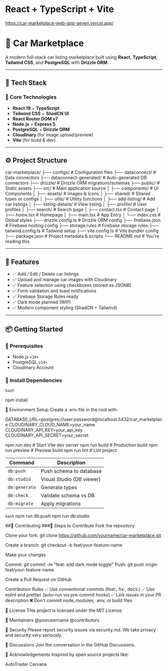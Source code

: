 # React + TypeScript + Vite

https://car-marketplace-web-app-seven.vercel.app/

# 🚗 Car Marketplace

A modern full-stack car listing marketplace built using **React**, **TypeScript**, **Tailwind CSS**, and **PostgreSQL** with **Drizzle ORM**.

---

## 📁 Tech Stack

### 🔹 Core Technologies
- **React 19** + **TypeScript**
- **Tailwind CSS** + **ShadCN UI**
- **React Router DOM v7**
- **Node.js** + **Express 5**
- **PostgreSQL** + **Drizzle ORM**
- **Cloudinary** (for image upload/preview)
- **Vite** (for build & dev)

---

## ⚙️ Project Structure

car-marketplace/
├── configs/ # Configuration files
├── dataconnect/ # Data connectors
├── dataconnect-generated/ # Auto-generated DB connectors
├── drizzle/ # Drizzle ORM migrations/schemas
├── public/ # Static assets
├── src/ # Main application source
│ ├── components/ # UI Components
│ ├── assets/ # Images & Icons
│ ├── shared/ # Shared types or configs
│ ├── utils/ # Utility functions
│ ├── add-listing/ # Add car listings
│ ├── listing-details/ # View listing
│ ├── profile/ # User profiles
│ ├── search/ # Search page
│ ├── contact.tsx # Contact page
│ ├── home.tsx # Homepage
│ ├── main.tsx # App Entry
│ └── index.css # Global styles
├── drizzle.config.ts # Drizzle ORM config
├── firebase.json # Firebase hosting config
├── storage.rules # Firebase storage rules
├── tailwind.config.ts # Tailwind setup
├── vite.config.ts # Vite bundler config
├── package.json # Project metadata & scripts
└── README.md # You're reading this


---

## 🚀 Features

- ✅ Add / Edit / Delete car listings
- ✅ Upload and manage car images with Cloudinary
- ✅ Feature selection using checkboxes (stored as JSONB)
- ✅ Form validation and toast notifications
- ✅ Firebase Storage Rules ready
- ✅ Dark mode planned (WIP)
- ✅ Modern component styling (ShadCN + Tailwind)

---

## 📦 Getting Started

### 📌 Prerequisites

- Node.js `v18+`
- PostgreSQL `v14+`
- Cloudinary Account

### 🔧 Install Dependencies

`bash`

npm install

🔑 Environment Setup
Create a .env file in the root with:

DATABASE_URL=postgres://user:password@localhost:5432/car_marketplace
CLOUDINARY_CLOUD_NAME=your_name
CLOUDINARY_API_KEY=your_api_key
CLOUDINARY_API_SECRET=your_secret  

npm run dev         # Start Vite dev server
npm run build       # Production build
npm run preview     # Preview build
npm run lint        # Lint project


| Command       | Description               |
| ------------- | ------------------------- |
| `db:push`     | Push schema to database   |
| `db:studio`   | Visual Studio (DB viewer) |
| `db:generate` | Generate types            |
| `db:check`    | Validate schema vs DB     |
| `db:migrate`  | Apply migrations          |

`bash`
npm run db:push
npm run db:studio

##🤝 Contributing
###🧩 Steps to Contribute
Fork the repository

Clone your fork:
git clone https://github.com/yourname/car-marketplace.git

Create a branch:
git checkout -b feat/your-feature-name

Make your changes

Commit: git commit -m "feat: add dark mode toggle"
Push:
git push origin feat/your-feature-name

Create a Pull Request on GitHub

 Contribution Rules
✅ Use conventional commits (feat:, fix:, docs:)
✅ Use eslint and prettier (auto-run via pre-commit hooks)
✅ Link issues in your PR description
❌ Don't commit node_modules, .env, or build files



📜 License
This project is licensed under the MIT License.

🤝 Maintainers
@yourusername
@contributors

🔐 Security
Please report security issues via security.md.
We take privacy and security very seriously.

💬 Discussions
Join the conversation in the GitHub Discussions.

🙌 Acknowledgements
Inspired by open source projects like:

AutoTrader
Carvana

